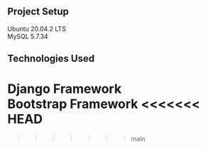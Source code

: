 ## Project Setup

Ubuntu 20.04.2 LTS <br />
MySQL 5.7.34

## Technologies Used

Django  Framework <br />
Bootstrap Framework
<<<<<<< HEAD
=======

>>>>>>> main

